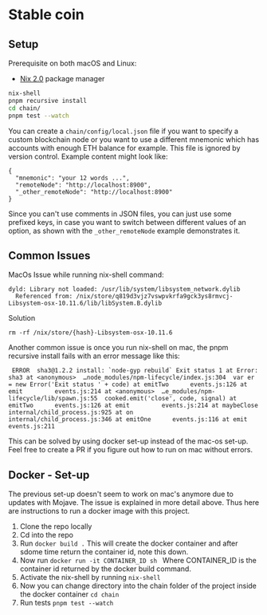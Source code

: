 # Stable coin

## Setup

Prerequisite on both macOS and Linux:
- [Nix 2.0](https://nixos.org/nix/) package manager

```bash
nix-shell
pnpm recursive install
cd chain/
pnpm test --watch
```

You can create a `chain/config/local.json` file if you want to specify a custom
blockchain node or you want to use a different mnemonic which has accounts with
enough ETH balance for example. This file is ignored by version control.
Example content might look like:

```
{
  "mnemonic": "your 12 words ...",
  "remoteNode": "http://localhost:8900",
  "_other_remoteNode": "http://localhost:8900"
}

```

Since you can't use comments in JSON files, you can just use some prefixed
keys, in case you want to switch between different values of an option, as
shown with the `_other_remoteNode` example demonstrates it.

## Common Issues 

MacOs Issue while running nix-shell command: 
```
dyld: Library not loaded: /usr/lib/system/libsystem_network.dylib
  Referenced from: /nix/store/q819d3vjz7vswpvkrfa9gck3ys8rmvcj-Libsystem-osx-10.11.6/lib/libSystem.B.dylib
```
Solution 
```
rm -rf /nix/store/{hash}-Libsystem-osx-10.11.6
```

Another common issue is once you run nix-shell on mac, the pnpm recursive install fails with an error message like this: 

``` ERROR  sha3@1.2.2 install: `node-gyp rebuild`
Exit status 1
at Error: sha3
at <anonymous>  …node_modules/npm-lifecycle/index.js:304  var er = new Error('Exit status ' + code)
at emitTwo      events.js:126
at emit         events.js:214
at <anonymous>  …e_modules/npm-lifecycle/lib/spawn.js:55  cooked.emit('close', code, signal)
at emitTwo      events.js:126
at emit         events.js:214
at maybeClose   internal/child_process.js:925
at on           internal/child_process.js:346
at emitOne      events.js:116
at emit         events.js:211 ```

This can be solved by using docker set-up instead of the mac-os set-up. Feel free to create a PR if you figure out how to run on mac without errors. 

## Docker - Set-up 

The previous set-up doesn't seem to work on mac's anymore due to updates with Mojave. The issue is explained in more detail above. Thus here are instructions to run a docker image with this project. 

1. Clone the repo locally 
2. Cd into the repo 
3. Run ```docker build .``` This will create the docker container and after sdome time return the container id, note this down. 
4. Now run ```docker run -it CONTAINER_ID sh ``` Where CONTAINER_ID is the container id returned by the docker build command. 
5. Activate the nix-shell by running ```nix-shell``` 
6. Now you can change directory into the chain folder of the project inside the docker container ```cd chain``` 
7. Run tests ```pnpm test --watch``` 